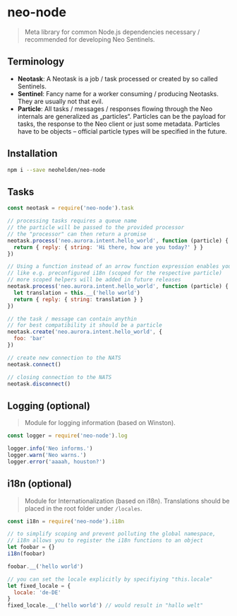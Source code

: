 # neo-node

> Meta library for common Node.js dependencies necessary / recommended for developing Neo Sentinels.

## Terminology
- **Neotask**: A Neotask is a job / task processed or created by so called Sentinels.
- **Sentinel**: Fancy name for a worker consuming / producing Neotasks. They are usually not that evil.
- **Particle**: All tasks / messages / responses flowing through the Neo internals are generalized as „particles“. Particles can be the payload for tasks, the response to the Neo client or just some metadata. Particles have to be objects – official particle types will be specified in the future.

## Installation
```bash
npm i --save neohelden/neo-node
```

## Tasks
```js
const neotask = require('neo-node').task

// processing tasks requires a queue name
// the particle will be passed to the provided processor
// the "processor" can then return a promise
neotask.process('neo.aurora.intent.hello_world', function (particle) {
  return { reply: { string: 'Hi there, how are you today?' } }
})

// Using a function instead of an arrow function expression enables you to use "scoped helpers"
// like e.g. preconfigured i18n (scoped for the respective particle)
// more scoped helpers will be added in future releases
neotask.process('neo.aurora.intent.hello_world', function (particle) {
  let translation = this.__('hello world')
  return { reply: { string: translation } }
})

// the task / message can contain anythin
// for best compatibility it should be a particle
neotask.create('neo.aurora.intent.hello_world', {
  foo: 'bar'
})

// create new connection to the NATS
neotask.connect()

// closing connection to the NATS
neotask.disconnect()
```

## Logging (optional)
> Module for logging information (based on Winston).
```js
const logger = require('neo-node').log

logger.info('Neo informs.')
logger.warn('Neo warns.')
logger.error('aaaah, houston?')
```

## i18n (optional)
> Module for Internationalization (based on i18n). Translations should be placed in the root folder under `/locales`.
```js
const i18n = require('neo-node').i18n

// to simplify scoping and prevent polluting the global namespace,
// i18n allows you to register the i18n functions to an object
let foobar = {}
i18n(foobar)

foobar.__('hello world')

// you can set the locale explicitly by specifiying "this.locale"
let fixed_locale = {
  locale: 'de-DE'
}
fixed_locale.__('hello world') // would result in "hallo welt"
```
